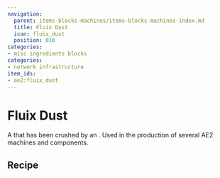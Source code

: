```yaml
---
navigation:
  parent: items-blocks-machines/items-blocks-machines-index.md
  title: Fluix Dust
  icon: fluix_dust
  position: 010
categories:
- misc ingredients blocks
categories:
- network infrastructure
item_ids:
- ae2:fluix_dust
---
```


# Fluix Dust

<ItemImage id="fluix_dust" scale="4" />

A <ItemLink id="fluix_crystal" /> that has been crushed by an <ItemLink id="inscriber" />. Used in the production of
several AE2 machines and components.

## Recipe

<RecipeFor id="fluix_dust" />
